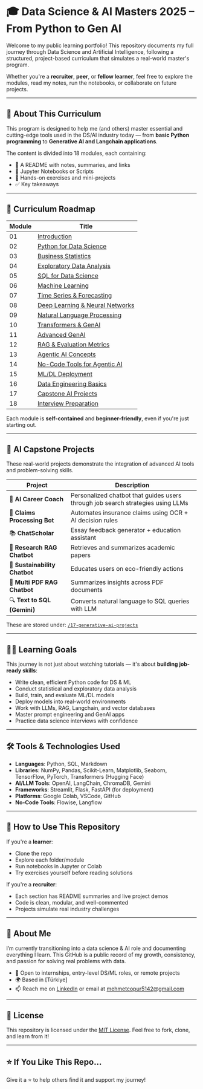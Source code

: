 # 🎓 Data Science & AI Masters 2025 – From Python to Gen AI

Welcome to my public learning portfolio! This repository documents my full journey through Data Science and Artificial Intelligence, following a structured, project-based curriculum that simulates a real-world master's program.

Whether you're a **recruiter**, **peer**, or **fellow learner**, feel free to explore the modules, read my notes, run the notebooks, or collaborate on future projects.

---

## 📘 About This Curriculum

This program is designed to help me (and others) master essential and cutting-edge tools used in the DS/AI industry today — from **basic Python programming** to **Generative AI and Langchain applications**.

The content is divided into 18 modules, each containing:
- 📖 A README with notes, summaries, and links
- 📂 Jupyter Notebooks or Scripts
- 🧠 Hands-on exercises and mini-projects
- ✅ Key takeaways

---

## 🧭 Curriculum Roadmap

| Module | Title |
|--------|-------|
| 01 | [Introduction](./01-introduction) |
| 02 | [Python for Data Science](./02-python-for-data-science) |
| 03 | [Business Statistics](./03-business-statistics) |
| 04 | [Exploratory Data Analysis](./04-exploratory-data-analysis) |
| 05 | [SQL for Data Science](./05-sql-for-data-science) |
| 06 | [Machine Learning](./06-machine-learning) |
| 07 | [Time Series & Forecasting](./07-time-series-analysis-forecasting) |
| 08 | [Deep Learning & Neural Networks](./08-deep-learning) |
| 09 | [Natural Language Processing](./09-natural-language-processing) |
| 10 | [Transformers & GenAI](./10-transformers-generative-ai) |
| 11 | [Advanced GenAI](./11-generative-ai-advanced) |
| 12 | [RAG & Evaluation Metrics](./12-rag-assessments) |
| 13 | [Agentic AI Concepts](./13-agentic-ai) |
| 14 | [No-Code Tools for Agentic AI](./14-no-code-agentic-ai) |
| 15 | [ML/DL Deployment](./15-deployment) |
| 16 | [Data Engineering Basics](./16-data-engineering) |
| 17 | [Capstone AI Projects](./17-generative-ai-projects) |
| 18 | [Interview Preparation](./18-interview-prep) |

Each module is **self-contained** and **beginner-friendly**, even if you're just starting out.

---

## 💼 AI Capstone Projects

These real-world projects demonstrate the integration of advanced AI tools and problem-solving skills.

| Project | Description |
|--------|-------------|
| 🤖 **AI Career Coach** | Personalized chatbot that guides users through job search strategies using LLMs |
| 📄 **Claims Processing Bot** | Automates insurance claims using OCR + AI decision rules |
| 📚 **ChatScholar** | Essay feedback generator + education assistant |
| 🧪 **Research RAG Chatbot** | Retrieves and summarizes academic papers |
| 🌱 **Sustainability Chatbot** | Educates users on eco-friendly actions |
| 📘 **Multi PDF RAG Chatbot** | Summarizes insights across PDF documents |
| 🔍 **Text to SQL (Gemini)** | Converts natural language to SQL queries with LLM |

These are stored under: [`/17-generative-ai-projects`](./17-generative-ai-projects)

---

## 🧑‍🏫 Learning Goals

This journey is not just about watching tutorials — it's about **building job-ready skills**:

- Write clean, efficient Python code for DS & ML
- Conduct statistical and exploratory data analysis
- Build, train, and evaluate ML/DL models
- Deploy models into real-world environments
- Work with LLMs, RAG, Langchain, and vector databases
- Master prompt engineering and GenAI apps
- Practice data science interviews with confidence

---

## 🛠️ Tools & Technologies Used

- **Languages**: Python, SQL, Markdown
- **Libraries**: NumPy, Pandas, Scikit-Learn, Matplotlib, Seaborn, TensorFlow, PyTorch, Transformers (Hugging Face)
- **AI/LLM Tools**: OpenAI, LangChain, ChromaDB, Gemini
- **Frameworks**: Streamlit, Flask, FastAPI (for deployment)
- **Platforms**: Google Colab, VSCode, GitHub
- **No-Code Tools**: Flowise, Langflow

---

## 💬 How to Use This Repository

If you're a **learner**:
- Clone the repo
- Explore each folder/module
- Run notebooks in Jupyter or Colab
- Try exercises yourself before reading solutions

If you're a **recruiter**:
- Each section has README summaries and live project demos
- Code is clean, modular, and well-commented
- Projects simulate real industry challenges

---

## 🙋 About Me

I’m currently transitioning into a data science & AI role and documenting everything I learn. This GitHub is a public record of my growth, consistency, and passion for solving real problems with data.

- 💼 Open to internships, entry-level DS/ML roles, or remote projects
- 🌍 Based in [Türkiye]
- 📫 Reach me on [LinkedIn]((https://www.linkedin.com/in/copurmehmetcan/)) or email at mehmetcopur5142@gmail.com

---

## 📄 License

This repository is licensed under the [MIT License](LICENSE). Feel free to fork, clone, and learn from it!

---

## ⭐ If You Like This Repo...

Give it a ⭐ to help others find it and support my journey!


